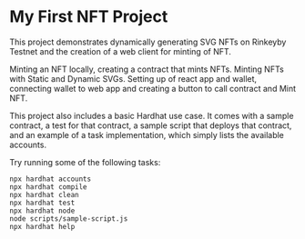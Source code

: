 # My First NFT Project

This project demonstrates dynamically generating SVG NFTs on Rinkeyby Testnet and the creation of a web client for minting of NFT.

Minting an NFT locally, creating a contract that mints NFTs.
Minting NFTs with Static and Dynamic SVGs.
Setting up of react app and wallet, connecting wallet to web app and creating a button to call contract and Mint NFT.



This project also includes a basic Hardhat use case. It comes with a sample contract, a test for that contract, a sample script that deploys that contract, and an example of a task implementation, which simply lists the available accounts.

Try running some of the following tasks:

```shell
npx hardhat accounts
npx hardhat compile
npx hardhat clean
npx hardhat test
npx hardhat node
node scripts/sample-script.js
npx hardhat help
```
